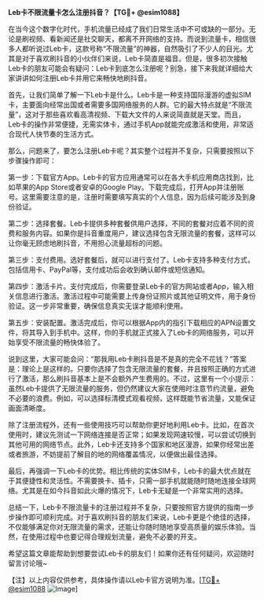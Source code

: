 **Leb卡不限流量卡怎么注册抖音？【TG💪+ @esim1088】**

在当今这个数字化时代，手机流量已经成了我们日常生活中不可或缺的一部分。无论是刷视频、看新闻还是社交聊天，都离不开网络的支持。而说到流量卡，相信很多人都听说过Leb卡，这款号称“不限流量”的神器，自然吸引了不少人的目光。尤其是对于喜欢刷抖音的小伙伴们来说，Leb卡简直是福音。但是，很多初次接触Leb卡的朋友可能会有疑问：Leb卡到底怎么注册呢？别急，接下来我就详细给大家讲讲如何注册Leb卡并用它来畅快地刷抖音。

首先，让我们简单了解一下Leb卡是什么。Leb卡是一种支持国际漫游的虚拟SIM卡，主要面向经常出国或者需要多国网络服务的人群。它的最大特点就是“不限流量”，这对于那些喜欢看高清视频、下载大文件的人来说简直就是天堂。而且，Leb卡的操作非常便捷，无需实体卡，通过手机App就能完成激活和使用，非常适合现代人快节奏的生活方式。

那么，问题来了，要怎么注册Leb卡呢？其实整个过程并不复杂，只需要按照以下步骤操作即可：

第一步：下载官方App。Leb卡的官方应用通常可以在各大手机应用商店找到，比如苹果的App Store或者安卓的Google Play。下载完成后，打开App并注册账号。这里需要注意的是，注册时需要填写真实的个人信息，因为后续可能涉及到身份验证。

第二步：选择套餐。Leb卡提供多种套餐供用户选择，不同的套餐对应着不同的资费和服务内容。如果你是抖音重度用户，建议选择包含无限流量的套餐，这样可以让你毫无顾虑地刷抖音，不用担心流量超标的问题。

第三步：支付费用。选好套餐后，就可以进行支付了。Leb卡支持多种支付方式，包括信用卡、PayPal等，支付成功后会收到确认邮件或短信通知。

第四步：激活卡片。支付完成后，你需要登录Leb卡的官方网站或者App，输入相关信息进行激活。激活过程中可能需要上传身份证照片或其他证明文件，用于身份验证。这一步非常重要，确保信息真实无误才能顺利使用。

第五步：安装配置。激活完成后，你可以根据App内的指引下载相应的APN设置文件，将其导入到手机中。这样，你的手机就正式接入了Leb卡的网络服务，可以开始享受不限流量的畅快体验了。

说到这里，大家可能会问：“那我用Leb卡刷抖音是不是真的完全不花钱？”答案是：理论上是这样的。只要你选择了包含无限流量的套餐，并且按照正确的方式进行了激活，那么刷抖音基本上是不会额外产生费用的。不过，这里有一个小提示：虽然Leb卡提供了无限流量的服务，但仍然建议大家在使用时注意节约流量，避免不必要的浪费。例如，可以选择标清模式观看视频，这样既能节省流量，又能保证画面清晰度。

除了注册流程外，还有一些使用技巧可以帮助你更好地利用Leb卡。比如，在首次使用时，建议先测试一下网络连接是否正常；如果发现网速较慢，可以尝试切换到其他可用的网络节点。此外，Leb卡还支持多个国家和地区漫游，如果你经常出差或者旅游，不妨提前了解目的地的网络覆盖情况，以便做出最佳选择。

最后，再强调一下Leb卡的优势。相比传统的实体SIM卡，Leb卡的最大优点就在于其便捷性和灵活性。不需要换卡、插卡，只需一部手机就能随时随地连接全球网络。尤其是在如今抖音如此火爆的情况下，Leb卡无疑是一个非常实用的选择。

总结一下，Leb卡不限流量卡的注册过程并不复杂，只要按照官方提供的指南一步步操作即可顺利完成。对于喜欢刷抖音的朋友们来说，Leb卡更是个绝佳的选择，不仅能够满足你对无限流量的需求，还能让你随时随地享受高质量的娱乐体验。当然，在使用过程中也要记得合理规划流量，避免不必要的开支。

希望这篇文章能帮助到想要尝试Leb卡的朋友们！如果你还有任何疑问，欢迎随时留言讨论哦~ 

【注】以上内容仅供参考，具体操作请以Leb卡官方说明为准。[[TG💪+ @esim1088](https://t.me/s/esim1088) ![Image](https://i.postimg.cc/4NQfJmqS/Snipaste-2025-05-13-00-14-12.png)]